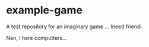 # example-game
A test repository for an imaginary game ... Ineed friendi.

Nan, I here computters... 
